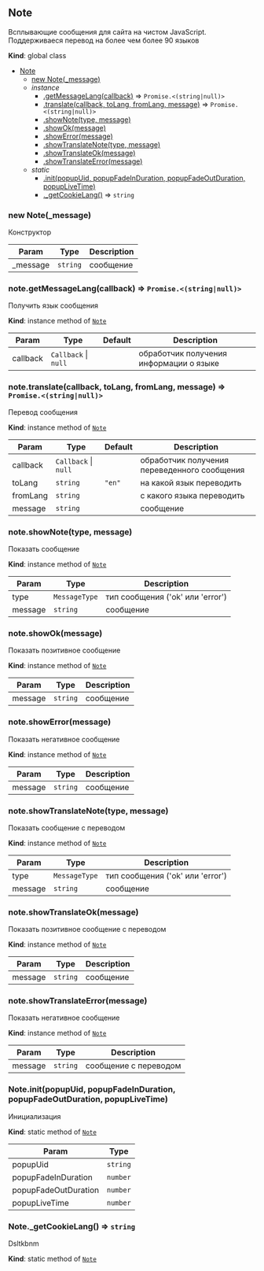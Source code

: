 <a name="Note"></a>

## Note
Всплывающие сообщения для сайта на чистом JavaScript. Поддерживаеся перевод на более чем более 90 языков

**Kind**: global class  

* [Note](#Note)
    * [new Note(_message)](#new_Note_new)
    * _instance_
        * [.getMessageLang(callback)](#Note+getMessageLang) ⇒ <code>Promise.&lt;(string\|null)&gt;</code>
        * [.translate(callback, toLang, fromLang, message)](#Note+translate) ⇒ <code>Promise.&lt;(string\|null)&gt;</code>
        * [.showNote(type, message)](#Note+showNote)
        * [.showOk(message)](#Note+showOk)
        * [.showError(message)](#Note+showError)
        * [.showTranslateNote(type, message)](#Note+showTranslateNote)
        * [.showTranslateOk(message)](#Note+showTranslateOk)
        * [.showTranslateError(message)](#Note+showTranslateError)
    * _static_
        * [.init(popupUid, popupFadeInDuration, popupFadeOutDuration, popupLiveTime)](#Note.init)
        * [._getCookieLang()](#Note._getCookieLang) ⇒ <code>string</code>

<a name="new_Note_new"></a>

### new Note(_message)
Конструктор


| Param | Type | Description |
| --- | --- | --- |
| _message | <code>string</code> | сообщение |

<a name="Note+getMessageLang"></a>

### note.getMessageLang(callback) ⇒ <code>Promise.&lt;(string\|null)&gt;</code>
Получить язык сообщения

**Kind**: instance method of [<code>Note</code>](#Note)  

| Param | Type | Default | Description |
| --- | --- | --- | --- |
| callback | <code>Callback</code> \| <code>null</code> | <code></code> | обработчик получения информации о языке |

<a name="Note+translate"></a>

### note.translate(callback, toLang, fromLang, message) ⇒ <code>Promise.&lt;(string\|null)&gt;</code>
Перевод сообщения

**Kind**: instance method of [<code>Note</code>](#Note)  

| Param | Type | Default | Description |
| --- | --- | --- | --- |
| callback | <code>Callback</code> \| <code>null</code> |  | обработчик получения переведенного сообщения |
| toLang | <code>string</code> | <code>&quot;en&quot;</code> | на какой язык переводить |
| fromLang | <code>string</code> |  | с какого языка переводить |
| message | <code>string</code> |  | сообщение |

<a name="Note+showNote"></a>

### note.showNote(type, message)
Показать сообщение

**Kind**: instance method of [<code>Note</code>](#Note)  

| Param | Type | Description |
| --- | --- | --- |
| type | <code>MessageType</code> | тип сообщения ('ok' или 'error') |
| message | <code>string</code> | сообщение |

<a name="Note+showOk"></a>

### note.showOk(message)
Показать позитивное сообщение

**Kind**: instance method of [<code>Note</code>](#Note)  

| Param | Type | Description |
| --- | --- | --- |
| message | <code>string</code> | сообщение |

<a name="Note+showError"></a>

### note.showError(message)
Показать негативное сообщение

**Kind**: instance method of [<code>Note</code>](#Note)  

| Param | Type | Description |
| --- | --- | --- |
| message | <code>string</code> | сообщение |

<a name="Note+showTranslateNote"></a>

### note.showTranslateNote(type, message)
Показать сообщение с переводом

**Kind**: instance method of [<code>Note</code>](#Note)  

| Param | Type | Description |
| --- | --- | --- |
| type | <code>MessageType</code> | тип сообщения ('ok' или 'error') |
| message | <code>string</code> | сообщение |

<a name="Note+showTranslateOk"></a>

### note.showTranslateOk(message)
Показать позитивное сообщение с переводом

**Kind**: instance method of [<code>Note</code>](#Note)  

| Param | Type | Description |
| --- | --- | --- |
| message | <code>string</code> | сообщение |

<a name="Note+showTranslateError"></a>

### note.showTranslateError(message)
Показать негативное сообщение

**Kind**: instance method of [<code>Note</code>](#Note)  

| Param | Type | Description |
| --- | --- | --- |
| message | <code>string</code> | сообщение с переводом |

<a name="Note.init"></a>

### Note.init(popupUid, popupFadeInDuration, popupFadeOutDuration, popupLiveTime)
Инициализация

**Kind**: static method of [<code>Note</code>](#Note)  

| Param | Type |
| --- | --- |
| popupUid | <code>string</code> | 
| popupFadeInDuration | <code>number</code> | 
| popupFadeOutDuration | <code>number</code> | 
| popupLiveTime | <code>number</code> | 

<a name="Note._getCookieLang"></a>

### Note._getCookieLang() ⇒ <code>string</code>
Dsltkbnm

**Kind**: static method of [<code>Note</code>](#Note)  
